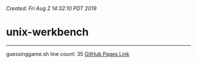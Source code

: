 ###### Created: Fri Aug  2 14:32:10 PDT 2019 ######
# unix-werkbench #
---
guessinggame.sh line count: 35
[GitHub Pages Link](http://www.ryanhennings.com/unix-werkbench/)
